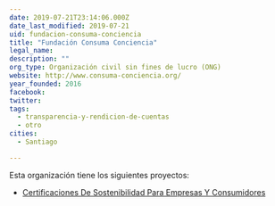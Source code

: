 ```yaml
---
date: 2019-07-21T23:14:06.000Z
date_last_modified: 2019-07-21
uid: fundacion-consuma-conciencia
title: "Fundación Consuma Conciencia"
legal_name: 
description: ""
org_type: Organización civil sin fines de lucro (ONG)
website: http://www.consuma-conciencia.org/
year_founded: 2016
facebook: 
twitter: 
tags:
  - transparencia-y-rendicion-de-cuentas
  - otro
cities: 
  - Santiago

---
```


Esta organización tiene los siguientes proyectos:

- [Certificaciones De Sostenibilidad Para Empresas Y Consumidores](/proyectos/certificaciones-de-sostenibilidad-para-empresas-y-consumidores)
